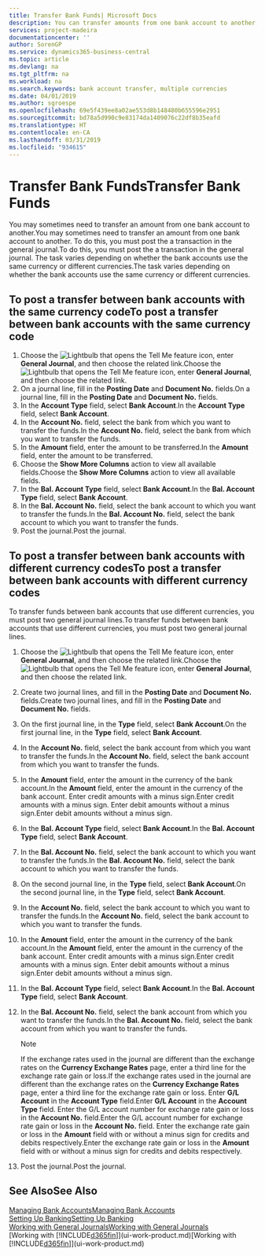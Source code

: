```yaml
---
title: Transfer Bank Funds| Microsoft Docs
description: You can transfer amounts from one bank account to another, including different currencies, by posting the transaction in the general journal.
services: project-madeira
documentationcenter: ''
author: SorenGP
ms.service: dynamics365-business-central
ms.topic: article
ms.devlang: na
ms.tgt_pltfrm: na
ms.workload: na
ms.search.keywords: bank account transfer, multiple currencies
ms.date: 04/01/2019
ms.author: sgroespe
ms.openlocfilehash: 69e5f439ee8a02ae553d8b148480b655596e2951
ms.sourcegitcommit: bd78a5d990c9e83174da1409076c22df8b35eafd
ms.translationtype: HT
ms.contentlocale: en-CA
ms.lasthandoff: 03/31/2019
ms.locfileid: "934615"
---
```

# <a name="transfer-bank-funds"></a><span data-ttu-id="622e1-103">Transfer Bank Funds</span><span class="sxs-lookup"><span data-stu-id="622e1-103">Transfer Bank Funds</span></span>
<span data-ttu-id="622e1-104">You may sometimes need to transfer an amount from one bank account to another.</span><span class="sxs-lookup"><span data-stu-id="622e1-104">You may sometimes need to transfer an amount from one bank account to another.</span></span> <span data-ttu-id="622e1-105">To do this, you must post the a transaction in the general journal.</span><span class="sxs-lookup"><span data-stu-id="622e1-105">To do this, you must post the a transaction in the general journal.</span></span> <span data-ttu-id="622e1-106">The task varies depending on whether the bank accounts use the same currency or different currencies.</span><span class="sxs-lookup"><span data-stu-id="622e1-106">The task varies depending on whether the bank accounts use the same currency or different currencies.</span></span>

## <a name="to-post-a-transfer-between-bank-accounts-with-the-same-currency-code"></a><span data-ttu-id="622e1-107">To post a transfer between bank accounts with the same currency code</span><span class="sxs-lookup"><span data-stu-id="622e1-107">To post a transfer between bank accounts with the same currency code</span></span>
1. <span data-ttu-id="622e1-108">Choose the ![Lightbulb that opens the Tell Me feature](media/ui-search/search_small.png "Tell me what you want to do") icon, enter **General Journal**, and then choose the related link.</span><span class="sxs-lookup"><span data-stu-id="622e1-108">Choose the ![Lightbulb that opens the Tell Me feature](media/ui-search/search_small.png "Tell me what you want to do") icon, enter **General Journal**, and then choose the related link.</span></span>
2. <span data-ttu-id="622e1-109">On a journal line, fill in the **Posting Date** and **Document No.** fields.</span><span class="sxs-lookup"><span data-stu-id="622e1-109">On a journal line, fill in the **Posting Date** and **Document No.** fields.</span></span>
3. <span data-ttu-id="622e1-110">In the **Account Type** field, select **Bank Account**.</span><span class="sxs-lookup"><span data-stu-id="622e1-110">In the **Account Type** field, select **Bank Account**.</span></span>
4. <span data-ttu-id="622e1-111">In the **Account No.** field, select the bank from which you want to transfer the funds.</span><span class="sxs-lookup"><span data-stu-id="622e1-111">In the **Account No.** field, select the bank from which you want to transfer the funds.</span></span>
5. <span data-ttu-id="622e1-112">In the **Amount** field, enter the amount to be transferred.</span><span class="sxs-lookup"><span data-stu-id="622e1-112">In the **Amount** field, enter the amount to be transferred.</span></span>
6. <span data-ttu-id="622e1-113">Choose the **Show More Columns** action to view all available fields.</span><span class="sxs-lookup"><span data-stu-id="622e1-113">Choose the **Show More Columns** action to view all available fields.</span></span>
7. <span data-ttu-id="622e1-114">In the **Bal. Account Type** field, select **Bank Account**.</span><span class="sxs-lookup"><span data-stu-id="622e1-114">In the **Bal. Account Type** field, select **Bank Account**.</span></span>
8. <span data-ttu-id="622e1-115">In the **Bal. Account No.** field, select the bank account to which you want to transfer the funds.</span><span class="sxs-lookup"><span data-stu-id="622e1-115">In the **Bal. Account No.** field, select the bank account to which you want to transfer the funds.</span></span>
9. <span data-ttu-id="622e1-116">Post the journal.</span><span class="sxs-lookup"><span data-stu-id="622e1-116">Post the journal.</span></span>

## <a name="to-post-a-transfer-between-bank-accounts-with-different-currency-codes"></a><span data-ttu-id="622e1-117">To post a transfer between bank accounts with different currency codes</span><span class="sxs-lookup"><span data-stu-id="622e1-117">To post a transfer between bank accounts with different currency codes</span></span>
<span data-ttu-id="622e1-118">To transfer funds between bank accounts that use different currencies, you must post two general journal lines.</span><span class="sxs-lookup"><span data-stu-id="622e1-118">To transfer funds between bank accounts that use different currencies, you must post two general journal lines.</span></span>

1. <span data-ttu-id="622e1-119">Choose the ![Lightbulb that opens the Tell Me feature](media/ui-search/search_small.png "Tell me what you want to do") icon, enter **General Journal**, and then choose the related link.</span><span class="sxs-lookup"><span data-stu-id="622e1-119">Choose the ![Lightbulb that opens the Tell Me feature](media/ui-search/search_small.png "Tell me what you want to do") icon, enter **General Journal**, and then choose the related link.</span></span>
2. <span data-ttu-id="622e1-120">Create two journal lines, and fill in the **Posting Date** and **Document No.** fields.</span><span class="sxs-lookup"><span data-stu-id="622e1-120">Create two journal lines, and fill in the **Posting Date** and **Document No.** fields.</span></span>
3. <span data-ttu-id="622e1-121">On the first journal line, in the **Type** field, select **Bank Account**.</span><span class="sxs-lookup"><span data-stu-id="622e1-121">On the first journal line, in the **Type** field, select **Bank Account**.</span></span>
4. <span data-ttu-id="622e1-122">In the **Account No.** field, select the bank account from which you want to transfer the funds.</span><span class="sxs-lookup"><span data-stu-id="622e1-122">In the **Account No.** field, select the bank account from which you want to transfer the funds.</span></span>
5. <span data-ttu-id="622e1-123">In the **Amount** field, enter the amount in the currency of the bank account.</span><span class="sxs-lookup"><span data-stu-id="622e1-123">In the **Amount** field, enter the amount in the currency of the bank account.</span></span> <span data-ttu-id="622e1-124">Enter credit amounts with a minus sign.</span><span class="sxs-lookup"><span data-stu-id="622e1-124">Enter credit amounts with a minus sign.</span></span> <span data-ttu-id="622e1-125">Enter debit amounts without a minus sign.</span><span class="sxs-lookup"><span data-stu-id="622e1-125">Enter debit amounts without a minus sign.</span></span>
6. <span data-ttu-id="622e1-126">In the **Bal. Account Type** field, select **Bank Account**.</span><span class="sxs-lookup"><span data-stu-id="622e1-126">In the **Bal. Account Type** field, select **Bank Account**.</span></span>
7. <span data-ttu-id="622e1-127">In the **Bal. Account No.** field, select the bank account to which you want to transfer the funds.</span><span class="sxs-lookup"><span data-stu-id="622e1-127">In the **Bal. Account No.** field, select the bank account to which you want to transfer the funds.</span></span>
8. <span data-ttu-id="622e1-128">On the second journal line, in the **Type** field, select **Bank Account**.</span><span class="sxs-lookup"><span data-stu-id="622e1-128">On the second journal line, in the **Type** field, select **Bank Account**.</span></span>
9. <span data-ttu-id="622e1-129">In the **Account No.** field, select the bank account to which you want to transfer the funds.</span><span class="sxs-lookup"><span data-stu-id="622e1-129">In the **Account No.** field, select the bank account to which you want to transfer the funds.</span></span>
10. <span data-ttu-id="622e1-130">In the **Amount** field, enter the amount in the currency of the bank account.</span><span class="sxs-lookup"><span data-stu-id="622e1-130">In the **Amount** field, enter the amount in the currency of the bank account.</span></span> <span data-ttu-id="622e1-131">Enter credit amounts with a minus sign.</span><span class="sxs-lookup"><span data-stu-id="622e1-131">Enter credit amounts with a minus sign.</span></span> <span data-ttu-id="622e1-132">Enter debit amounts without a minus sign.</span><span class="sxs-lookup"><span data-stu-id="622e1-132">Enter debit amounts without a minus sign.</span></span>
11. <span data-ttu-id="622e1-133">In the **Bal. Account Type** field, select **Bank Account**.</span><span class="sxs-lookup"><span data-stu-id="622e1-133">In the **Bal. Account Type** field, select **Bank Account**.</span></span>  
12. <span data-ttu-id="622e1-134">In the **Bal. Account No.** field, select the bank account from which you want to transfer the funds.</span><span class="sxs-lookup"><span data-stu-id="622e1-134">In the **Bal. Account No.** field, select the bank account from which you want to transfer the funds.</span></span>

    > [!NOTE]  
    > <span data-ttu-id="622e1-135">If the exchange rates used in the journal are different than the exchange rates on the **Currency Exchange Rates** page, enter a third line for the exchange rate gain or loss.</span><span class="sxs-lookup"><span data-stu-id="622e1-135">If the exchange rates used in the journal are different than the exchange rates on the **Currency Exchange Rates** page, enter a third line for the exchange rate gain or loss.</span></span> <span data-ttu-id="622e1-136">Enter **G/L Account** in the **Account Type** field.</span><span class="sxs-lookup"><span data-stu-id="622e1-136">Enter **G/L Account** in the **Account Type** field.</span></span> <span data-ttu-id="622e1-137">Enter the G/L account number for exchange rate gain or loss in the **Account No.** field.</span><span class="sxs-lookup"><span data-stu-id="622e1-137">Enter the G/L account number for exchange rate gain or loss in the **Account No.** field.</span></span> <span data-ttu-id="622e1-138">Enter the exchange rate gain or loss in the **Amount** field with or without a minus sign for credits and debits respectively.</span><span class="sxs-lookup"><span data-stu-id="622e1-138">Enter the exchange rate gain or loss in the **Amount** field with or without a minus sign for credits and debits respectively.</span></span>
13. <span data-ttu-id="622e1-139">Post the journal.</span><span class="sxs-lookup"><span data-stu-id="622e1-139">Post the journal.</span></span>

## <a name="see-also"></a><span data-ttu-id="622e1-140">See Also</span><span class="sxs-lookup"><span data-stu-id="622e1-140">See Also</span></span>
[<span data-ttu-id="622e1-141">Managing Bank Accounts</span><span class="sxs-lookup"><span data-stu-id="622e1-141">Managing Bank Accounts</span></span>](bank-manage-bank-accounts.md)  
[<span data-ttu-id="622e1-142">Setting Up Banking</span><span class="sxs-lookup"><span data-stu-id="622e1-142">Setting Up Banking</span></span>](bank-setup-banking.md)  
[<span data-ttu-id="622e1-143">Working with General Journals</span><span class="sxs-lookup"><span data-stu-id="622e1-143">Working with General Journals</span></span>](ui-work-general-journals.md)  
<span data-ttu-id="622e1-144">[Working with [!INCLUDE[d365fin](includes/d365fin_md.md)]](ui-work-product.md)</span><span class="sxs-lookup"><span data-stu-id="622e1-144">[Working with [!INCLUDE[d365fin](includes/d365fin_md.md)]](ui-work-product.md)</span></span>
